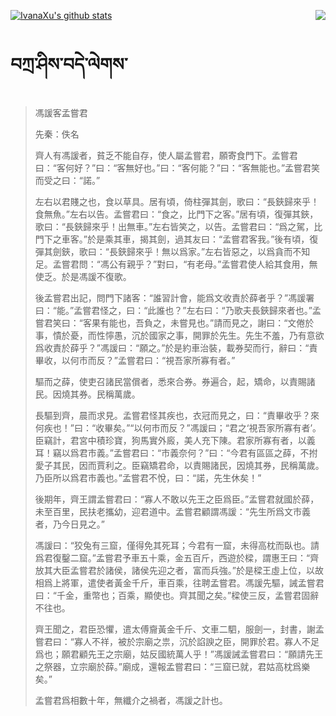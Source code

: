 [![IvanaXu's github stats](https://github-readme-stats.vercel.app/api?username=IvanaXu&show_icons=true&theme=vue-dark)](https://github.com/anuraghazra/github-readme-stats)
<img align="right" src="https://github-readme-stats.vercel.app/api/top-langs/?username=IvanaXu&langs_count=3&theme=graywhite" />
# བཀྲ་ཤིས་བདེ་ལེགས་
> 馮諼客孟嘗君
> 
> 先秦：佚名 
> 
> 齊人有馮諼者，貧乏不能自存，使人屬孟嘗君，願寄食門下。孟嘗君曰：“客何好？”曰：“客無好也。”曰：“客何能？”曰：“客無能也。”孟嘗君笑而受之曰：“諾。”
> 
> 左右以君賤之也，食以草具。居有頃，倚柱彈其劍，歌曰：“長鋏歸來乎！食無魚。”左右以告。孟嘗君曰：“食之，比門下之客。”居有頃，復彈其鋏，歌曰：“長鋏歸來乎！出無車。”左右皆笑之，以告。孟嘗君曰：“爲之駕，比門下之車客。”於是乘其車，揭其劍，過其友曰：“孟嘗君客我。”後有頃，復彈其劍鋏，歌曰：“長鋏歸來乎！無以爲家。”左右皆惡之，以爲貪而不知足。孟嘗君問：“馮公有親乎？”對曰，“有老母。”孟嘗君使人給其食用，無使乏。於是馮諼不復歌。
> 
> 後孟嘗君出記，問門下諸客：“誰習計會，能爲文收責於薛者乎？”馮諼署曰：“能。”孟嘗君怪之，曰：“此誰也？”左右曰：“乃歌夫長鋏歸來者也。”孟嘗君笑曰：“客果有能也，吾負之，未嘗見也。”請而見之，謝曰：“文倦於事，憒於憂，而性懧愚，沉於國家之事，開罪於先生。先生不羞，乃有意欲爲收責於薛乎？”馮諼曰：“願之。”於是約車治裝，載券契而行，辭曰：“責畢收，以何市而反？”孟嘗君曰：“視吾家所寡有者。”
> 
> 驅而之薛，使吏召諸民當償者，悉來合券。券遍合，起，矯命，以責賜諸民。因燒其券。民稱萬歲。
> 
> 長驅到齊，晨而求見。孟嘗君怪其疾也，衣冠而見之，曰：“責畢收乎？來何疾也！”曰：“收畢矣。”“以何市而反？”馮諼曰；“君之‘視吾家所寡有者’。臣竊計，君宮中積珍寶，狗馬實外廄，美人充下陳。君家所寡有者，以義耳！竊以爲君市義。”孟嘗君曰：“市義奈何？”曰：“今君有區區之薛，不拊愛子其民，因而賈利之。臣竊矯君命，以責賜諸民，因燒其券，民稱萬歲。乃臣所以爲君市義也。”孟嘗君不悅，曰：“諾，先生休矣！”
> 
> 後期年，齊王謂孟嘗君曰：“寡人不敢以先王之臣爲臣。”孟嘗君就國於薛，未至百里，民扶老攜幼，迎君道中。孟嘗君顧謂馮諼：“先生所爲文市義者，乃今日見之。”
> 
> 馮諼曰：“狡兔有三窟，僅得免其死耳；今君有一窟，未得高枕而臥也。請爲君復鑿二窟。”孟嘗君予車五十乘，金五百斤，西遊於樑，謂惠王曰：“齊放其大臣孟嘗君於諸侯，諸侯先迎之者，富而兵強。”於是樑王虛上位，以故相爲上將軍，遣使者黃金千斤，車百乘，往聘孟嘗君。馮諼先驅，誡孟嘗君曰：“千金，重幣也；百乘，顯使也。齊其聞之矣。”樑使三反，孟嘗君固辭不往也。
> 
> 齊王聞之，君臣恐懼，遣太傅齎黃金千斤、文車二駟，服劍一，封書，謝孟嘗君曰：“寡人不祥，被於宗廟之祟，沉於諂諛之臣，開罪於君。寡人不足爲也；願君顧先王之宗廟，姑反國統萬人乎！”馮諼誡孟嘗君曰：“願請先王之祭器，立宗廟於薛。”廟成，還報孟嘗君曰：“三窟已就，君姑高枕爲樂矣。”
> 
> 孟嘗君爲相數十年，無纖介之禍者，馮諼之計也。
>